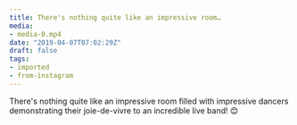 ```yaml
---
title: There's nothing quite like an impressive room…
media:
- media-0.mp4
date: "2019-04-07T07:02:29Z"
draft: false
tags:
- imported
- from-instagram
---
```

There's nothing quite like an impressive room filled with impressive dancers demonstrating their joie-de-vivre to an incredible live band\! 😊
